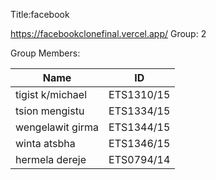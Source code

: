 Title:facebook

https://facebookclonefinal.vercel.app/
Group: 2

Group Members:

| Name                | ID             |  
|---------------------|----------------|  
| tigist k/michael    | ETS1310/15     |  
| tsion mengistu      | ETS1334/15     |  
| wengelawit girma    | ETS1344/15     |  
| winta atsbha        | ETS1346/15     |
|hermela  dereje      | ETS0794/14     |        

